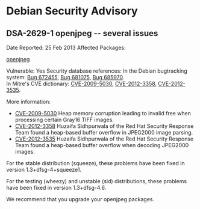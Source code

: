 
Debian Security Advisory
========================


DSA-2629-1 openjpeg -- several issues
-------------------------------------



Date Reported:
25 Feb 2013
Affected Packages:

[openjpeg](https://packages.debian.org/src:openjpeg)

Vulnerable:
Yes
Security database references:
In the Debian bugtracking system: [Bug 672455](https://bugs.debian.org/cgi-bin/bugreport.cgi?bug=672455), [Bug 681075](https://bugs.debian.org/cgi-bin/bugreport.cgi?bug=681075), [Bug 685970](https://bugs.debian.org/cgi-bin/bugreport.cgi?bug=685970).  
In Mitre's CVE dictionary: [CVE-2009-5030](https://security-tracker.debian.org/tracker/CVE-2009-5030), [CVE-2012-3358](https://security-tracker.debian.org/tracker/CVE-2012-3358), [CVE-2012-3535](https://security-tracker.debian.org/tracker/CVE-2012-3535).  

More information:

* [CVE-2009-5030](https://security-tracker.debian.org/tracker/CVE-2009-5030)
Heap memory corruption leading to invalid free when processing certain
 Gray16 TIFF images.
* [CVE-2012-3358](https://security-tracker.debian.org/tracker/CVE-2012-3358)
Huzaifa Sidhpurwala of the Red Hat Security Response Team found a
 heap-based buffer overflow in JPEG2000 image parsing.
* [CVE-2012-3535](https://security-tracker.debian.org/tracker/CVE-2012-3535)
Huzaifa Sidhpurwala of the Red Hat Security Response Team found a
 heap-based buffer overflow when decoding JPEG2000 images.


For the stable distribution (squeeze), these problems have been fixed in
version 1.3+dfsg-4+squeeze1.


For the testing (wheezy) and unstable (sid) distributions, these problems
have been fixed in version 1.3+dfsg-4.6.


We recommend that you upgrade your openjpeg packages.





